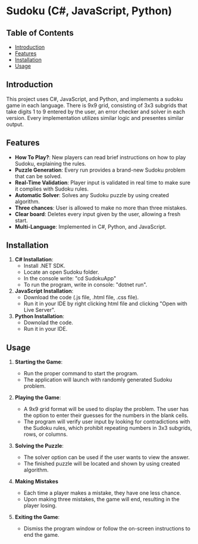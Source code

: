 # Sudoku (C#, JavaScript, Python)

## Table of Contents
- [Introduction](#introduction)
- [Features](#features)
- [Installation](#installation)
- [Usage](#usage)

## Introduction
This project uses C#, JavaScript, and Python, and implements a sudoku game in each language. There is 9x9 grid, consisting of 3x3 subgrids that take digits 1 to 9 entered by the user,  an error checker and solver in each version. Every implementation utilizes similar logic and presentes similar output.

## Features
- **How To Play?**: New players can read brief instructions on how to play Sudoku, explaining the rules.
- **Puzzle Generation**: Every run provides a brand-new Sudoku problem that can be solved.
- **Real-Time Validation**: Player input is validated in real time to make sure it complies with Sudoku rules.
- **Automatic Solver**: Solves any Sudoku puzzle by using created algorithm.
- **Three chances**: User is allowed to make no more than three mistakes.
- **Clear board**: Deletes every input given by the user, allowing a fresh start.
- **Multi-Language**: Implemented in C#, Python, and JavaScript.

## Installation
1. **C# Installation**:
     - Install .NET SDK.
     - Locate an open Sudoku folder.
     - In the console write: "cd SudokuApp"
     - To run the program, write in console: "dotnet run".
2. **JavaScript Installation**:
     - Download the code (.js file, .html file, .css file).
     - Run it in your IDE by right clicking html file and clicking "Open with Live Server".
3. **Python Installation**:
     - Downolad the code.
     - Run it in your IDE.

## Usage
1. **Starting the Game**:
     - Run the proper command to start the program.
     - The application will launch with randomly generated Sudoku problem.

2. **Playing the Game**:
    - A 9x9 grid format will be used to display the problem. The user has the option to enter their guesses for the numbers in the blank cells. 
    - The program will verify user input by looking for contradictions with the Sudoku rules, which prohibit repeating numbers in 3x3 subgrids, rows, or columns.

3. **Solving the Puzzle**:
     - The solver option can be used if the user wants to view the answer.
     - The finished puzzle will be located and shown by using created algorithm.

4. **Making Mistakes**
     - Each time a player makes a mistake, they have one less chance.
     - Upon making three mistakes, the game will end, resulting in the player losing.

5. **Exiting the Game**:
     - Dismiss the program window or follow the on-screen instructions to end the game.


